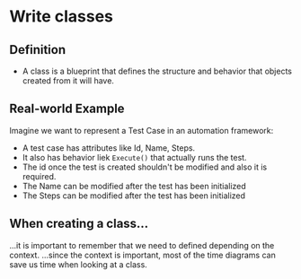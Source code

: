 # Write classes

## Definition

- A class is a blueprint that defines the structure and behavior that objects created from it will have.

## Real-world Example

Imagine we want to represent a Test Case in an automation framework:

- A test case has attributes like Id, Name, Steps.
- It also has behavior liek `Execute()` that actually runs the test.
- The id once the test is created shouldn't be modified and also it is required.
- The Name can be modified after the test has been initialized
- The Steps can be modified after the test has been initialized 

## When creating a class...

...it is important to remember that we need to defined depending on the context.
...since the context is important, most of the time diagrams can save us time when looking at a class.
